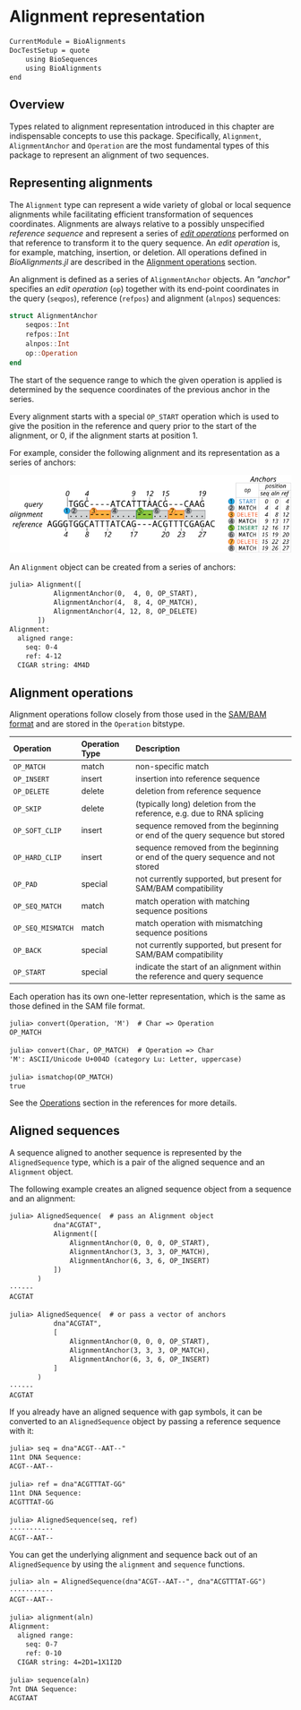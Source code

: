 Alignment representation
========================

```@meta
CurrentModule = BioAlignments
DocTestSetup = quote
    using BioSequences
    using BioAlignments
end
```

Overview
--------

Types related to alignment representation introduced in this chapter are
indispensable concepts to use this package. Specifically, `Alignment`,
`AlignmentAnchor` and `Operation` are the most fundamental types of this
package to represent an alignment of two sequences.


Representing alignments
-----------------------

The `Alignment` type can represent a wide variety of global or local sequence
alignments while facilitating efficient transformation of sequences coordinates.
Alignments are always relative to a possibly unspecified *reference sequence* and represent a
series of [*edit operations*](https://en.wikipedia.org/wiki/Edit_distance)
performed on that reference to transform it to the query sequence. An *edit
operation* is, for example, matching, insertion, or deletion.  All operations
defined in *BioAlignments.jl* are described in the [Alignment operations](@ref)
section.

An alignment is defined as a series of `AlignmentAnchor` objects. An *"anchor"*
specifies an *edit operation* (`op`) together with its end-point coordinates in
the query (`seqpos`), reference (`refpos`) and alignment (`alnpos`) sequences:
```julia
struct AlignmentAnchor
    seqpos::Int
    refpos::Int
    alnpos::Int
    op::Operation
end
```
The start of the sequence range to which the given operation is applied is determined
by the sequence coordinates of the previous anchor in the series.

Every alignment starts with a special `OP_START` operation which is used to give
the position in the reference and query prior to the start of the alignment, or
0, if the alignment starts at position 1.

For example, consider the following alignment and its representation as a series of anchors:

![Alignment representation](assets/alignment.svg)

An `Alignment` object can be created from a series of anchors:
```jldoctest
julia> Alignment([
           AlignmentAnchor(0,  4, 0, OP_START),
           AlignmentAnchor(4,  8, 4, OP_MATCH),
           AlignmentAnchor(4, 12, 8, OP_DELETE)
       ])
Alignment:
  aligned range:
    seq: 0-4
    ref: 4-12
  CIGAR string: 4M4D
```


Alignment operations
--------------------

Alignment operations follow closely from those used in the [SAM/BAM
format](https://samtools.github.io/hts-specs/SAMv1.pdf) and are stored in the
`Operation` bitstype.

| Operation            | Operation Type     | Description                                                                     |
| :------------------- | :----------------- | :------------------------------------------------------------------------------ |
| `OP_MATCH`           | match              | non-specific match                                                              |
| `OP_INSERT`          | insert             | insertion into reference sequence                                               |
| `OP_DELETE`          | delete             | deletion from reference sequence                                                |
| `OP_SKIP`            | delete             | (typically long) deletion from the reference, e.g. due to RNA splicing          |
| `OP_SOFT_CLIP`       | insert             | sequence removed from the beginning or end of the query sequence but stored     |
| `OP_HARD_CLIP`       | insert             | sequence removed from the beginning or end of the query sequence and not stored |
| `OP_PAD`             | special            | not currently supported, but present for SAM/BAM compatibility                  |
| `OP_SEQ_MATCH`       | match              | match operation with matching sequence positions                                |
| `OP_SEQ_MISMATCH`    | match              | match operation with mismatching sequence positions                             |
| `OP_BACK`            | special            | not currently supported, but present for SAM/BAM compatibility                  |
| `OP_START`           | special            | indicate the start of an alignment within the reference and query sequence      |

Each operation has its own one-letter representation, which is the same as those
defined in the SAM file format.

```jldoctest
julia> convert(Operation, 'M')  # Char => Operation
OP_MATCH

julia> convert(Char, OP_MATCH)  # Operation => Char
'M': ASCII/Unicode U+004D (category Lu: Letter, uppercase)

julia> ismatchop(OP_MATCH)
true

```

See the [Operations](@ref) section in the references for more details.


Aligned sequences
-----------------

A sequence aligned to another sequence is represented by the `AlignedSequence`
type, which is a pair of the aligned sequence and an `Alignment` object.

The following example creates an aligned sequence object from a sequence and an
alignment:
```jldoctest
julia> AlignedSequence(  # pass an Alignment object
           dna"ACGTAT",
           Alignment([
               AlignmentAnchor(0, 0, 0, OP_START),
               AlignmentAnchor(3, 3, 3, OP_MATCH),
               AlignmentAnchor(6, 3, 6, OP_INSERT)
           ])
       )
···---
ACGTAT

julia> AlignedSequence(  # or pass a vector of anchors
           dna"ACGTAT",
           [
               AlignmentAnchor(0, 0, 0, OP_START),
               AlignmentAnchor(3, 3, 3, OP_MATCH),
               AlignmentAnchor(6, 3, 6, OP_INSERT)
           ]
       )
···---
ACGTAT

```

If you already have an aligned sequence with gap symbols, it can be converted to
an `AlignedSequence` object by passing a reference sequence with it:
```jlcon
julia> seq = dna"ACGT--AAT--"
11nt DNA Sequence:
ACGT--AAT--

julia> ref = dna"ACGTTTAT-GG"
11nt DNA Sequence:
ACGTTTAT-GG

julia> AlignedSequence(seq, ref)
········-··
ACGT--AAT--

```

You can get the underlying alignment and sequence back out of an
`AlignedSequence` by using the `alignment` and `sequence` functions.

```jldoctest
julia> aln = AlignedSequence(dna"ACGT--AAT--", dna"ACGTTTAT-GG")
········-··
ACGT--AAT--

julia> alignment(aln)
Alignment:
  aligned range:
    seq: 0-7
    ref: 0-10
  CIGAR string: 4=2D1=1X1I2D

julia> sequence(aln)
7nt DNA Sequence:
ACGTAAT

```
